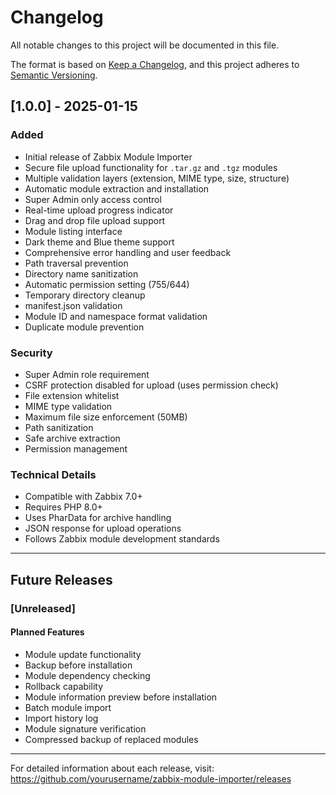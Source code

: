# Changelog

All notable changes to this project will be documented in this file.

The format is based on [Keep a Changelog](https://keepachangelog.com/en/1.0.0/),
and this project adheres to [Semantic Versioning](https://semver.org/spec/v2.0.0.html).

## [1.0.0] - 2025-01-15

### Added
- Initial release of Zabbix Module Importer
- Secure file upload functionality for `.tar.gz` and `.tgz` modules
- Multiple validation layers (extension, MIME type, size, structure)
- Automatic module extraction and installation
- Super Admin only access control
- Real-time upload progress indicator
- Drag and drop file upload support
- Module listing interface
- Dark theme and Blue theme support
- Comprehensive error handling and user feedback
- Path traversal prevention
- Directory name sanitization
- Automatic permission setting (755/644)
- Temporary directory cleanup
- manifest.json validation
- Module ID and namespace format validation
- Duplicate module prevention

### Security
- Super Admin role requirement
- CSRF protection disabled for upload (uses permission check)
- File extension whitelist
- MIME type validation
- Maximum file size enforcement (50MB)
- Path sanitization
- Safe archive extraction
- Permission management

### Technical Details
- Compatible with Zabbix 7.0+
- Requires PHP 8.0+
- Uses PharData for archive handling
- JSON response for upload operations
- Follows Zabbix module development standards

---

## Future Releases

### [Unreleased]

#### Planned Features
- Module update functionality
- Backup before installation
- Module dependency checking
- Rollback capability
- Module information preview before installation
- Batch module import
- Import history log
- Module signature verification
- Compressed backup of replaced modules

---

For detailed information about each release, visit:
https://github.com/yourusername/zabbix-module-importer/releases
